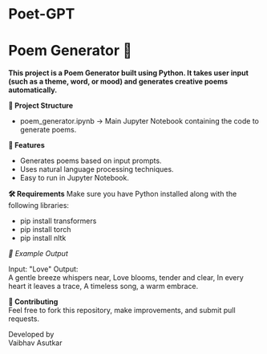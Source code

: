 # Poet-GPT

# Poem Generator 📝

**This project is a Poem Generator built using Python.
It takes user input (such as a theme, word, or mood) and generates creative poems automatically.**

**📂 Project Structure**

* poem_generator.ipynb → Main Jupyter Notebook containing the code to generate poems.

**🚀 Features**  
* Generates poems based on input prompts.
* Uses natural language processing techniques.
* Easy to run in Jupyter Notebook.

**🛠️ Requirements**
  Make sure you have Python installed along with the following libraries:
  * pip install transformers
  * pip install torch
  * pip install nltk
 
*📌 Example Output*

Input: "Love"
Output:  
A gentle breeze whispers near,
Love blooms, tender and clear,
In every heart it leaves a trace,
A timeless song, a warm embrace.  

**🤝 Contributing**  
Feel free to fork this repository, make improvements, and submit pull requests.

Developed by  
Vaibhav Asutkar
